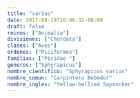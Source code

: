 ```yaml
---
title: "varius"
date: 2017-08-18T20:46:32-06:00
draft: false
reinos: ["Animalia"]
divisiones: ["Chordata"]
clases: ["Aves"]
ordenes: ["Piciformes"]
familias: ["Picidae "]
generos: ["Sphyrapicus"]
nombre_cientifico: "Sphyrapicus varius"
nombre_comun: "Carpintero Bebedor"
nombre_ingles: "Yellow-bellied Sapsucker"
---
```

